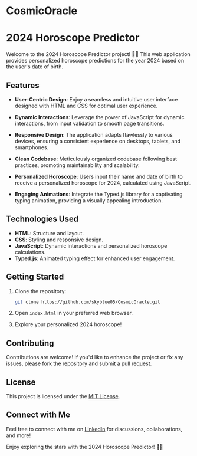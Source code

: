 # CosmicOracle

# 2024 Horoscope Predictor

Welcome to the 2024 Horoscope Predictor project! 🌌✨ This web application provides personalized horoscope predictions for the year 2024 based on the user's date of birth.

## Features

- **User-Centric Design**: Enjoy a seamless and intuitive user interface designed with HTML and CSS for optimal user experience.

- **Dynamic Interactions**: Leverage the power of JavaScript for dynamic interactions, from input validation to smooth page transitions.

- **Responsive Design**: The application adapts flawlessly to various devices, ensuring a consistent experience on desktops, tablets, and smartphones.

- **Clean Codebase**: Meticulously organized codebase following best practices, promoting maintainability and scalability.

- **Personalized Horoscope**: Users input their name and date of birth to receive a personalized horoscope for 2024, calculated using JavaScript.

- **Engaging Animations**: Integrate the Typed.js library for a captivating typing animation, providing a visually appealing introduction.

## Technologies Used

- **HTML**: Structure and layout.
- **CSS**: Styling and responsive design.
- **JavaScript**: Dynamic interactions and personalized horoscope calculations.
- **Typed.js**: Animated typing effect for enhanced user engagement.

## Getting Started

1. Clone the repository:

    ```bash
    git clone https://github.com/skyblue05/CosmicOracle.git
    ```

2. Open `index.html` in your preferred web browser.

3. Explore your personalized 2024 horoscope!

## Contributing

Contributions are welcome! If you'd like to enhance the project or fix any issues, please fork the repository and submit a pull request.

## License

This project is licensed under the [MIT License](LICENSE).

## Connect with Me

Feel free to connect with me on [LinkedIn](https://www.linkedin.com/in/akash-balasaheb-borude/) for discussions, collaborations, and more!

Enjoy exploring the stars with the 2024 Horoscope Predictor! 🚀🌟
